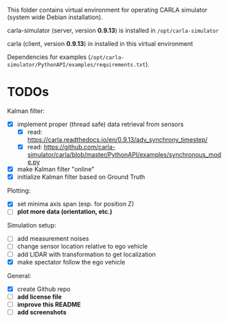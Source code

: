 This folder contains virtual environment for operating CARLA simulator (system wide Debian installation).

carla-simulator (server, version **0.9.13**) is installed in `/opt/carla-simulator`

carla (client, version **0.9.13**)  in installed in this virtual environment

Dependencies for examples (`/opt/carla-simulator/PythonAPI/examples/requirements.txt`).


# TODOs
Kalman filter:
- [x] implement proper (thread safe) data retrieval from sensors
    - [x] read: https://carla.readthedocs.io/en/0.9.13/adv_synchrony_timestep/
    - [x] read: https://github.com/carla-simulator/carla/blob/master/PythonAPI/examples/synchronous_mode.py
- [x] make Kalman filter "online"
- [x] initialize Kalman filter based on Ground Truth

Plotting:
- [x] set minima axis span (esp. for position Z)
- [ ] __plot more data (orientation, etc.)__

Simulation setup:
- [ ] add measurement noises
- [ ] change sensor location relative to ego vehicle
- [ ] add LIDAR with transformation to get localization
- [x] make spectator follow the ego vehicle

General:
- [x] create Github repo
- [ ] __add license file__
- [ ] __improve this README__
- [ ] __add screenshots__
